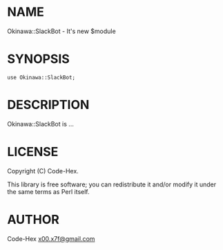 # NAME

Okinawa::SlackBot - It's new $module

# SYNOPSIS

    use Okinawa::SlackBot;

# DESCRIPTION

Okinawa::SlackBot is ...

# LICENSE

Copyright (C) Code-Hex.

This library is free software; you can redistribute it and/or modify
it under the same terms as Perl itself.

# AUTHOR

Code-Hex <x00.x7f@gmail.com>